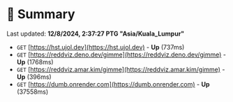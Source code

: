 # 📖 Summary
Last updated: **12/8/2024, 2:37:27 PTG "Asia/Kuala_Lumpur"**

- `GET` [https://hst.ujol.dev](https://hst.ujol.dev) - **Up** (737ms)
- `GET` [https://reddviz.deno.dev/gimme](https://reddviz.deno.dev/gimme) - **Up** (1768ms)
- `GET` [https://reddviz.amar.kim/gimme](https://reddviz.amar.kim/gimme) - **Up** (396ms)
- `GET` [https://dumb.onrender.com](https://dumb.onrender.com) - **Up** (37558ms)

